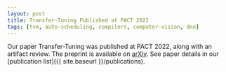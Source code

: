 ```yaml
---
layout: post
title: Transfer-Tuning Published at PACT 2022
tags: [tvm, auto-scheduling, compilers, computer-vision, dnn]
---
```


Our paper Transfer-Tuning was published at PACT 2022, along with an artifact review.
The preprint is available on [arXiv](https://arxiv.org/abs/2201.05587).
See paper details in our [publication list]({{ site.baseurl }}/publications).
